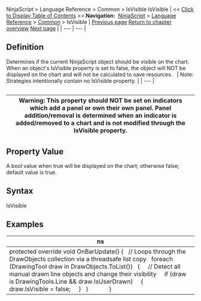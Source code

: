 ﻿
NinjaScript > Language Reference > Common > IsVisible
IsVisible
| << [Click to Display Table of Contents](isvisible.md) >> **Navigation:**     [NinjaScript](ninjascript-1.md) > [Language Reference](language_reference_wip-1.md) > [Common](common-1.md) > IsVisible | [Previous page](indicator_displayname-1.md) [Return to chapter overview](common-1.md) [Next page](name-1.md) |
| --- | --- |
## Definition
Determines if the current NinjaScript object should be visible on the chart. When an object's IsVisible property is set to false, the object will NOT be displayed on the chart and will not be calculated to save resources.
 
| Note: Strategies intentionally contain no IsVisible property. |
| --- |

## 
| Warning: This property should NOT be set on indicators which add a panel or own their own panel. Panel addition/removal is determined when an indicator is added/removed to a chart and is not modified through the IsVisible property. |
| --- |

## 
## Property Value
A bool value when true will be displayed on the chart; otherwise false; default value is true.
 
## Syntax
IsVisible
 
## Examples
| ns |
| --- |
| protected override void OnBarUpdate() {    // Loops through the DrawObjects collection via a threadsafe list copy    foreach (DrawingTool draw in DrawObjects.ToList())    {      // Detect all manual drawn line objects and change their visibility      if (draw is DrawingTools.Line && draw.IsUserDrawn)      {          draw.IsVisible = false;      }    }              } |

